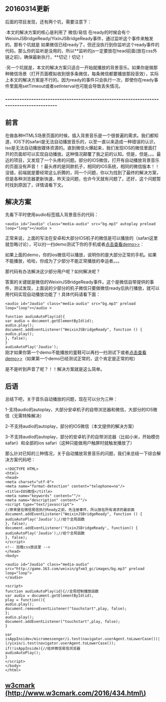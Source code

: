 ## 20160314更新

后面的项目发现，还有两个坑，需要注意下：

·本文的解决方案的核心是利用了 微信/易信 在ready的时候会有个 WeixinJSBridgeReady/YixinJSBridgeReady事件，通过监听这个事件来触发的。那有个坑就是 如果微信已经ready了，但还没执行到你监听这个ready事件的代码，那么你的监听是没用的，所以\*\*监听的js一定要放在head前面\(放在css外链之前\)，确保最新执行，\*\*切记！切记！

·另一个坑就是，本文的解决方案只适合一开始就播放的背景音乐。如果你是做那种微信场景（打开页面模拟收到很多条微信，每条微信都要播放那段音效），实际上本文的解决方案是不行的。因为ready的事件只会执行一次，即使你在ready事件里面用setTimeout或者setInterval也可能会导致丢失情况。

### ---------------------------------------------------------------------------------------

## 前言

在做各种HTML5场景页面的时候，插入背景音乐是一个很普遍的需求。我们都知道，IOS下的safari是无法自动播放音乐的，以至一直以来造成一种错误的认识，iso是无法自动播放媒体资源的。直到微信火爆起来，我们发现IOS的微信里面打开的页面却可以实现自动播放。这种情况颠覆了我之前的认知。但是，但是。。。最近的项目，又发现了一个头疼的问题。部分的IOS微信，打开有自动播放背景音乐的页面没有声音！！最头疼的是同款机子，相同的IOS系统，相同的微信版本！！没错，前端就是要经常这么折腾的，同一个问题，你以为找到了最终的解决方案，但是各种浏览器更新快速，昨天没问题，也许今天就有问题了。还好，这个问题暂时找到原因了，详情请看下文。

## 解决方案

先看下平时使用audio标签插入背景音乐的代码：

`<audio id="Jaudio" class="media-audio" src="bg.mp3" autoplay preload loop="loop"></audio >`

正常来说，上面的写法在安卓和大部分IOS机子的微信是可以播放的（safari这里就忽略讨论），可以扫一扫demo测试下你的手机或者[点击查看demo&gt;&gt;](http://www.w3cmark.com/demo/html5-audio/index2.html)：

如果上面的demo，你的ios微信可以播放，说明你的是大部分正常的手机。如果不能播放，哈哈，你成为了少部分不能正常播放的幸运者。。。

那代码有办法解决这少部分用户呢？如何解决呢？

答案的关键就是微信的WeixinJSBridgeReady事件。这个是微信自带提供的事件，测试发现，上面说的少部分的机子微信只要做微信ready后执行播放，就可以用代码实现自动播放功能了！具体代码请看下面：

`<audio id="Jaudio" class="media-audio" src="bg.mp3" preload loop="loop"></audio >`

`function audioAutoPlay(id){`  
`var audio = document.getElementById(id);`  
`audio.play();`  
`document.addEventListener("WeixinJSBridgeReady", function () {`  
`audio.play();`  
`}, false);`  
`}`  
`audioAutoPlay('Jaudio');`  
刚才如果你第一个demo不能播放的童鞋可以再扫一扫测试下或者[点击查看demo&gt;&gt;](http://www.w3cmark.com/demo/html5-audio/index.html)（如果第一个demo已经测试正常的，这个肯定是正常的啦）

是不是听到声音了呢？！！解决方案就是这么简单。

## 后语

总结下吧，关于音乐自动播放的问题，现在可以分为三种：

1-支持audio的autoplay，大部分安卓机子的自带浏览器和微信，大部分的IOS微信（无需特殊解决）

2-不支持audio的autoplay，部分的IOS微信（本文提供的解决方案）

3-不支持audio的autoplay，部分的安卓机子的自带浏览器（比如小米，开始模仿safari）和全部的ios safari（这种只能做用户触屏时就触发播放了）

那么针对已知的三种情况，关于自动播放背景音乐的问题，我们来总结一下综合解决方案代码吧：

`<!DOCTYPE HTML>`  
`<html>`  
`<head>`  
`<meta charset="utf-8">`  
`<meta name="format-detection" content="telephone=no"/>`  
`<title>IOS微信</title>`  
`<meta name="keywords" content=""/>`  
`<meta name="description" content=""/>`  
`<script type="text/javascript">`  
`//原来是在微信易信执行Ready之前，先注册事件，所以放在所有请求的最前面`  
`document.addEventListener("WeixinJSBridgeReady", function () {`  
`audioAutoPlay('Jaudio');//给个全局函数`  
`}, false);`  
`document.addEventListener('YixinJSBridgeReady', function() {`  
`audioAutoPlay('Jaudio');//给个全局函数`  
`}, false);`  
`</script>`  
`<!-- 加载css放这里 -->`  
`</head>`  
`<body>`

`<audio id="Jaudio" class="media-audio" src="http://game.163.com/weixin/gfxm3_gc/images/bg.mp3" preload loop="loop">`  
`</audio>`

`<script>`  
`function audioAutoPlay(id){//全局控制播放函数`  
`var audio = document.getElementById(id),`  
`play = function(){`  
`audio.play();`  
`document.removeEventListener("touchstart",play, false);`  
`};`  
`audio.play();`  
`document.addEventListener("touchstart",play, false);`  
`}`

`var isAppInside=/micromessenger/i.test(navigator.userAgent.toLowerCase())||/yixin/i.test(navigator.userAgent.toLowerCase());`  
`if(!isAppInside){//给非微信易信浏览器`  
`audioAutoPlay();`  
`}`  
`</script>`  
`</body>`  
`</html>`

## [w3cmark \(http://www.w3cmark.com/2016/434.html\)](http://www.w3cmark.com/2016/434.html)



